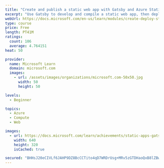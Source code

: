 ```yaml
---
title: "Create and publish a static web app with Gatsby and Azure Static Web Apps"
excerpt: "Use Gatsby to develop and compile a static web app, then deploy it to the web with Azure Static Web Apps."
webUrl: https://docs.microsoft.com/en-us/learn/modules/create-deploy-static-webapp-gatsby-app-service/
type: course
price: Free
length: PT41M
ratings:
  count: 106
  average: 4.764151
heat: 50

provider:
  name: Microsoft Learn
  domain: microsoft.com
  images:
    - url: /assets/images/organizations/microsoft.com-50x50.jpg
      width: 50
      height: 50

levels:
  - Beginner

topics:
  - Azure
  - Compute
  - Web

images:
  - url: https://docs.microsoft.com/learn/achievements/static-apps-gatsby-social.png
    width: 640
    height: 320
    isCached: true

secured: "BHHsJ20eCIVLf6JAHP9DZ8BcCCTito4qD7WRDrUsg+MRv5zGTDHaoQxB8lZBwLjt1KBF0VXGgtyyo9khBURdpqxdW/+DsgajyWRK5m4do5iUzbuh5P7VYU19rQJpa6LxMDJkuX2y5N5SHl1/2KUaFonCs+ocyA96Km0U9jYqBNVZOFq4WPwNW62kJKt0Q1tPey6Ry2ijHHkNIQKsOb6PJS4dRx8HGe8lbwGVH1mBU6ohYsmzkSi4Xu7zKINxVHErDmH0timk7dhqCpPsWG9Lc1U1wnufzvVB5lYktM4OuRuCA/yNqRnq9LLHv2XRmrwwi2UKJmifKi5bbCnMpasiFg0uQ+26J0s84vOxryGk6ckNBU8JaHSGqfiNBQgEQ0/TSChp/NDLyPl7gqcia2IyPFRc1M3kn5RlgHazKPXpBII=;4O1M8Ly7EmACmrd+D73XrA=="
---
```


